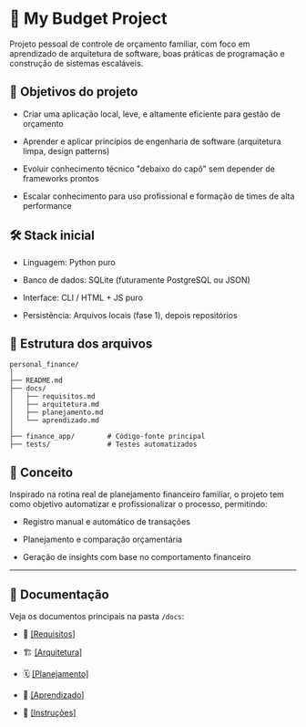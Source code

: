 # 💸 My Budget Project

Projeto pessoal de controle de orçamento familiar, com foco em aprendizado de arquitetura de software, boas práticas de programação e construção de sistemas escaláveis.

## 📌 Objetivos do projeto

- Criar uma aplicação local, leve, e altamente eficiente para gestão de orçamento
    
- Aprender e aplicar princípios de engenharia de software (arquitetura limpa, design patterns)
    
- Evoluir conhecimento técnico "debaixo do capô" sem depender de frameworks prontos
    
- Escalar conhecimento para uso profissional e formação de times de alta performance
    

## 🛠️ Stack inicial

- Linguagem: Python puro
    
- Banco de dados: SQLite (futuramente PostgreSQL ou JSON)
    
- Interface: CLI / HTML + JS puro
    
- Persistência: Arquivos locais (fase 1), depois repositórios
    

## 📁 Estrutura dos arquivos

```
personal_finance/
│
├── README.md
├── docs/
│   ├── requisitos.md
│   ├── arquitetura.md
│   ├── planejamento.md
│   └── aprendizado.md
│
├── finance_app/        # Código-fonte principal
├── tests/              # Testes automatizados
```

## 🧠 Conceito

Inspirado na rotina real de planejamento financeiro familiar, o projeto tem como objetivo automatizar e profissionalizar o processo, permitindo:

- Registro manual e automático de transações
    
- Planejamento e comparação orçamentária
    
- Geração de insights com base no comportamento financeiro
    

---

## 🔗 Documentação

Veja os documentos principais na pasta `/docs`:

- 📄 [[Requisitos]](docs/requisitos.md)
    
- 🏗️ [[Arquitetura]](docs/arquitetura.md)
    
- 🗓️ [[Planejamento]](docs/planejamento.md)
    
- 🧠 [[Aprendizado]](docs/aprendizado.md)
	 
- 📄 [[Instruções]](docs/instrucoes.md)